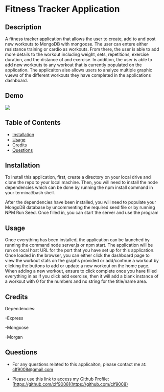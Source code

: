 # Fitness Tracker Application

## Description

A fitness tracker application that allows the user to create, add to and post new workouts to MongoDB with mongoose. The user can entere either resistance training or cardio as workouts. From there, the user is able to add more details to the workout including weight, sets, repetitions, exercise duration, and the distance of and exercise. In addition, the user is able to add new workouts to any workout that is currently populated on the application. The applicaiton also allows users to analyze multiple graphic vuews of the different workouts they have completed in the applications dashboard.

## Demo

<img src="/DemoImgs/FitnessTrackerp17.gif?raw=true">

## Table of Contents

- [Installation](#installation)
- [Usage](#usage)
- [Credits](#credits)
- [Questions](#questions)

## Installation

To install this application, first, create a directory on your local drive and clone the repo to your local machine. Then, you will need to install the node dependencies which can be done by running the npm install command in your terminal/bash shell.

After the dependencies have been installed, you will need to populate your MongoDB database by uncommenting the required seed file or by running NPM Run Seed. Once filled in, you can start the server and use the program

## Usage

Once everything has been installed, the application can be launched by running the command node server.js or npm start. The application will be run on  local host URL for the port that you have set up for this application. Once loaded in the browser, you can either click the dashboard page to view the
workout stats on the graphs provided or add/contnue a workout by clicking the buttons to add or update a new workout on the home page. When adding a new workout, ensure to click complete once you have filled everything in as if you click add exercise, then it will add a blank instance of a workout
with 0 for the numbers and no string for the title/name area.

## Credits

Dependencies:

-Express

-Mongoose

-Morgan

## Questions

- For any questions related to this applicaiton, please contact me at: clf9008@gmail.com

- Please use this link to access my Github Profile: [https://github.com/clf9008](https://github.com/clf9008)
